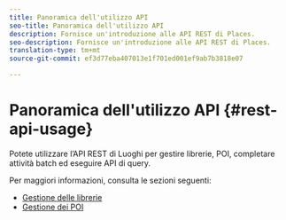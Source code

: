 ```yaml
---
title: Panoramica dell'utilizzo API
seo-title: Panoramica dell'utilizzo API
description: Fornisce un'introduzione alle API REST di Places.
seo-description: Fornisce un'introduzione alle API REST di Places.
translation-type: tm+mt
source-git-commit: ef3d77eba407013e1f701ed001ef9ab7b3818e07

---
```



# Panoramica dell'utilizzo API {#rest-api-usage}

Potete utilizzare l’API REST di Luoghi per gestire librerie, POI, completare attività batch ed eseguire API di query.

Per maggiori informazioni, consulta le sezioni seguenti:

* [Gestione delle librerie](/help/places-rest-apis/api-usage/manage-libraries/manage-libraries.md)
* [Gestione dei POI](/help/places-rest-apis/api-usage/manage-pois/manage-pois.md)

